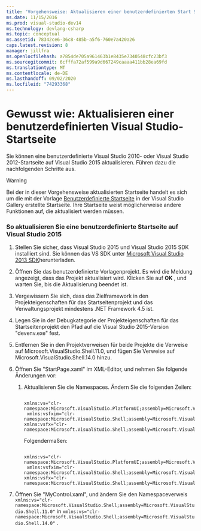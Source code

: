 ```yaml
---
title: 'Vorgehensweise: Aktualisieren einer benutzerdefinierten Start Seite | Microsoft-Dokumentation'
ms.date: 11/15/2016
ms.prod: visual-studio-dev14
ms.technology: devlang-csharp
ms.topic: conceptual
ms.assetid: 78342ce6-36c8-485b-a5f6-760e7a420a26
caps.latest.revision: 8
manager: jillfra
ms.openlocfilehash: a7854de705a961463b1e8435e7340548cfc23bf3
ms.sourcegitcommit: 6cfffa72af599a9d667249caaaa411bb28ea69fd
ms.translationtype: MT
ms.contentlocale: de-DE
ms.lasthandoff: 09/02/2020
ms.locfileid: "74293368"
---
```

# <a name="how-to-upgrade-a-visual-studio-custom-start-page"></a>Gewusst wie: Aktualisieren einer benutzerdefinierten Visual Studio-Startseite
Sie können eine benutzerdefinierte Visual Studio 2010- oder Visual Studio 2012-Startseite auf Visual Studio 2015 aktualisieren. Führen dazu die nachfolgenden Schritte aus.

> [!WARNING]
> Bei der in dieser Vorgehensweise aktualisierten Startseite handelt es sich um die mit der Vorlage [Benutzerdefinierte Startseite](https://marketplace.visualstudio.com/items?itemName=VisualStudioProductTeam.CustomStartPageProjectTemplate) in der Visual Studio Gallery erstellte Startseite. Ihre Startseite weist möglicherweise andere Funktionen auf, die aktualisiert werden müssen.

### <a name="to-upgrade-a-custom-start-page-to-visual-studio-2015"></a>So aktualisieren Sie eine benutzerdefinierte Startseite auf Visual Studio 2015

1. Stellen Sie sicher, dass Visual Studio 2015 und Visual Studio 2015 SDK installiert sind. Sie können das VS SDK unter [Microsoft Visual Studio 2013 SDK](https://my.visualstudio.com/Downloads?pid=1436)herunterladen.

2. Öffnen Sie das benutzerdefinierte Vorlagenprojekt. Es wird die Meldung angezeigt, dass das Projekt aktualisiert wird. Klicken Sie auf **OK** , und warten Sie, bis die Aktualisierung beendet ist.

3. Vergewissern Sie sich, dass das Zielframework in den Projekteigenschaften für das Startseitenprojekt und das Verwaltungsprojekt mindestens .NET Framework 4.5 ist.

4. Legen Sie in der Debugkategorie der Projekteigenschaften für das Startseitenprojekt den Pfad auf die Visual Studio 2015-Version "devenv.exe" fest.

5. Entfernen Sie in den Projektverweisen für beide Projekte die Verweise auf Microsoft.VisualStudio.Shell.11.0, und fügen Sie Verweise auf Microsoft.VisualStudio.Shell.14.0 hinzu.

6. Öffnen Sie "StartPage.xaml" im XML-Editor, und nehmen Sie folgende Änderungen vor:

    1. Aktualisieren Sie die Namespaces. Ändern Sie die folgenden Zeilen:

        ```

        xmlns:vs="clr-namespace:Microsoft.VisualStudio.PlatformUI;assembly=Microsoft.VisualStudio.Shell.11.0"
         xmlns:vsfxim="clr-namespace:Microsoft.VisualStudio.Shell;assembly=Microsoft.VisualStudio.Shell.Immutable.11.0"
        xmlns:vsfx="clr-namespace:Microsoft.VisualStudio.Shell;assembly=Microsoft.VisualStudio.Shell.11.0"
        ```

         Folgendermaßen:

        ```

        xmlns:vs="clr-namespace:Microsoft.VisualStudio.PlatformUI;assembly=Microsoft.VisualStudio.Shell.142.0"
         xmlns:vsfxim="clr-namespace:Microsoft.VisualStudio.Shell;assembly=Microsoft.VisualStudio.Shell.Immutable.14.0"
        xmlns:vsfx="clr-namespace:Microsoft.VisualStudio.Shell;assembly=Microsoft.VisualStudio.Shell.14.0"
        ```

7. Öffnen Sie "MyControl.xaml", und ändern Sie den Namespaceverweis `xmlns:vs="clr-namespace:Microsoft.VisualStudio.Shell;assembly=Microsoft.VisualStudio.Shell.11.0"` in `xmlns:vs="clr-namespace:Microsoft.VisualStudio.Shell;assembly=Microsoft.VisualStudio.Shell.14.0"` .